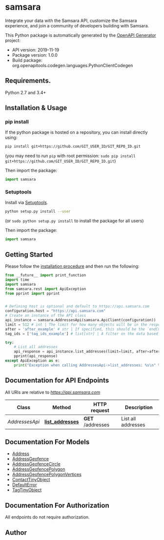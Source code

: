 # samsara
Integrate your data with the Samsara API, customize the Samsara experience, and join a community of developers building with Samsara.

This Python package is automatically generated by the [OpenAPI Generator](https://openapi-generator.tech) project:

- API version: 2019-11-19
- Package version: 1.0.0
- Build package: org.openapitools.codegen.languages.PythonClientCodegen

## Requirements.

Python 2.7 and 3.4+

## Installation & Usage
### pip install

If the python package is hosted on a repository, you can install directly using:

```sh
pip install git+https://github.com/GIT_USER_ID/GIT_REPO_ID.git
```
(you may need to run `pip` with root permission: `sudo pip install git+https://github.com/GIT_USER_ID/GIT_REPO_ID.git`)

Then import the package:
```python
import samsara 
```

### Setuptools

Install via [Setuptools](http://pypi.python.org/pypi/setuptools).

```sh
python setup.py install --user
```
(or `sudo python setup.py install` to install the package for all users)

Then import the package:
```python
import samsara
```

## Getting Started

Please follow the [installation procedure](#installation--usage) and then run the following:

```python
from __future__ import print_function
import time
import samsara
from samsara.rest import ApiException
from pprint import pprint


# Defining host is optional and default to https://api.samsara.com
configuration.host = "https://api.samsara.com"
# Create an instance of the API class
api_instance = samsara.AddressesApi(samsara.ApiClient(configuration))
limit = 512 # int | The limit for how many objects will be in the response. Default and max for this value is 512 objects. If the provided `limit` is less than the total number of objects, the results will be [paginated](https://developers.samsara.com/docs/common-structures#section-pagination). (optional) (default to 512)
after = 'after_example' # str | If specified, this should be the `endCursor` value from the previous page of results. If specified, this request will return the next page of results that occur immediately after the previous page of results. See more details [here](https://developers.samsara.com/docs/common-structures#section-pagination). (optional)
tag_ids = ['tag_ids_example'] # list[str] | A filter on the data based on this comma-separated list of tag IDs. Example: `tagIds=1234,1235`. (optional)

try:
    # List all addresses
    api_response = api_instance.list_addresses(limit=limit, after=after, tag_ids=tag_ids)
    pprint(api_response)
except ApiException as e:
    print("Exception when calling AddressesApi->list_addresses: %s\n" % e)

```

## Documentation for API Endpoints

All URIs are relative to *https://api.samsara.com*

Class | Method | HTTP request | Description
------------ | ------------- | ------------- | -------------
*AddressesApi* | [**list_addresses**](docs/AddressesApi.md#list_addresses) | **GET** /addresses | List all addresses


## Documentation For Models

 - [Address](docs/Address.md)
 - [AddressGeofence](docs/AddressGeofence.md)
 - [AddressGeofenceCircle](docs/AddressGeofenceCircle.md)
 - [AddressGeofencePolygon](docs/AddressGeofencePolygon.md)
 - [AddressGeofencePolygonVertices](docs/AddressGeofencePolygonVertices.md)
 - [ContactTinyObject](docs/ContactTinyObject.md)
 - [DefaultError](docs/DefaultError.md)
 - [TagTinyObject](docs/TagTinyObject.md)


## Documentation For Authorization

 All endpoints do not require authorization.

## Author




